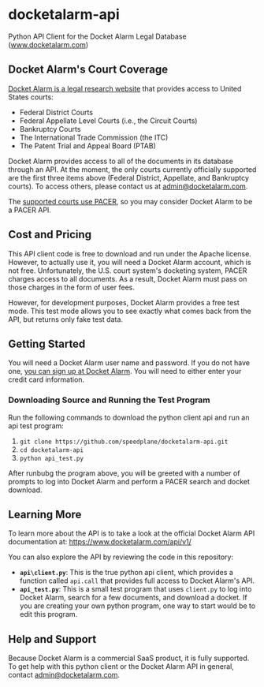 docketalarm-api
===============

Python API Client for the Docket Alarm Legal Database (www.docketalarm.com)

## Docket Alarm's Court Coverage
[Docket Alarm is a legal research website](www.docketalarm.com) that provides
access to United States courts:

* Federal District Courts
* Federal Appellate Level Courts (i.e., the Circuit Courts)
* Bankruptcy Courts
* The International Trade Commission (the ITC)
* The Patent Trial and Appeal Board (PTAB)

Docket Alarm provides access to all of the documents in its database through an 
API. At the moment, the only courts currently officially supported are the 
first three items above (Federal District, Appellate, and Bankruptcy courts). To
 access others, please contact us at admin@docketalarm.com.

The [supported courts use PACER](https://www.docketalarm.com/blog/2014/6/2/The-New-Resource-for-All-Things-PACER/), 
so you may consider Docket Alarm to be a PACER API.

## Cost and Pricing
This API client code is free to download and run under the Apache license. 
However, to actually use it, you will need a Docket Alarm account, which is not
free.  Unfortunately, the U.S. court system's docketing system, PACER charges 
access to all documents.  As a result, Docket Alarm must pass on those charges 
in the form of user fees.

However, for development purposes, Docket Alarm provides a free test mode. This
test mode allows you to see exactly what comes back from the API, but returns
only fake test data.

## Getting Started
You will need a Docket Alarm user name and password. If you do not have one,
[you can sign up at Docket Alarm](https://www.docketalarm.com). You will need 
to either enter your credit card information.

### Downloading Source and Running the Test Program
Run the following commands to download the python client api and run an api 
test program:

1. `git clone https://github.com/speedplane/docketalarm-api.git`
2. `cd docketalarm-api`
3. `python api_test.py`

After runbubg the program above, you will be greeted with a number of prompts 
to log into Docket Alarm and perform a PACER search and docket download.

## Learning More
To learn more about the API is to take a look at the official Docket Alarm API 
 documentation at: https://www.docketalarm.com/api/v1/

You can also explore the API by reviewing the code in this repository:

* **`api\client.py`**: This is the true python api client, which provides a 
 function called `api.call` that provides full access to Docket Alarm's API.
* **`api_test.py`**: This is a small test program that uses `client.py` to log 
 into Docket Alarm, search for a few documents, and download a docket.  If you
 are creating your own python program, one way to start would be to edit this
 program.
 
## Help and Support
Because Docket Alarm is a commercial SaaS product, it is fully supported. To
get help with this python client or the Docket Alarm API in general, contact
admin@docketalarm.com. 